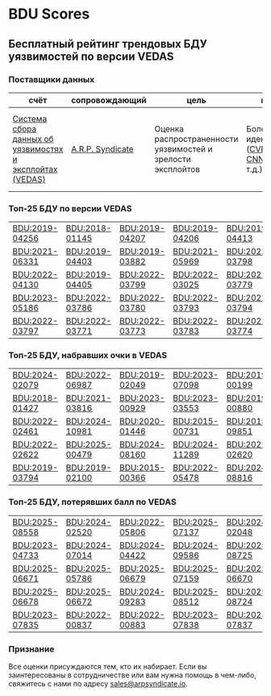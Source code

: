 
# BDU Scores
## Бесплатный рейтинг трендовых БДУ уязвимостей по версии VEDAS

### Поставщики данных
| счёт | cопровождающий | цель | покрытие | определение | частота |
| ----- | ---------- | ------- | -------- | ----------- | --------- |
| [Система сбора данных об уязвимостях и эксплойтах (VEDAS)](https://vedas.arpsyndicate.io) | [A.R.P. Syndicate](https://www.arpsyndicate.io) | Оценка распространенности уязвимостей и зрелости эксплойтов | Более 150 идентификаторов ([CVE](https://github.com/ARPSyndicate/cve-scores), [EUVD](https://github.com/ARPSyndicate/euvd-scores), [CNNVD](https://github.com/ARPSyndicate/cnnvd-scores), [BDU](https://github.com/ARPSyndicate/bdu-scores) и т.д.) | Аналитические данные с открытым исходным кодом (OSINT), полученные от [Exploit Observer](https://www.exploit.observer) | 12-16 часов |



<h3>Топ-25 БДУ по версии VEDAS</h3>

<table>
  <tr>
    <td><a href='https://vedas.arpsyndicate.io/?vuln=BDU:2019-04256'>BDU:2019-04256</a></td>
    <td><a href='https://vedas.arpsyndicate.io/?vuln=BDU:2018-01145'>BDU:2018-01145</a></td>
    <td><a href='https://vedas.arpsyndicate.io/?vuln=BDU:2019-04207'>BDU:2019-04207</a></td>
    <td><a href='https://vedas.arpsyndicate.io/?vuln=BDU:2019-04206'>BDU:2019-04206</a></td>
    <td><a href='https://vedas.arpsyndicate.io/?vuln=BDU:2019-04413'>BDU:2019-04413</a></td>
  </tr>
  <tr>
    <td><a href='https://vedas.arpsyndicate.io/?vuln=BDU:2021-06331'>BDU:2021-06331</a></td>
    <td><a href='https://vedas.arpsyndicate.io/?vuln=BDU:2019-04403'>BDU:2019-04403</a></td>
    <td><a href='https://vedas.arpsyndicate.io/?vuln=BDU:2019-03882'>BDU:2019-03882</a></td>
    <td><a href='https://vedas.arpsyndicate.io/?vuln=BDU:2021-05969'>BDU:2021-05969</a></td>
    <td><a href='https://vedas.arpsyndicate.io/?vuln=BDU:2022-03798'>BDU:2022-03798</a></td>
  </tr>
  <tr>
    <td><a href='https://vedas.arpsyndicate.io/?vuln=BDU:2022-04130'>BDU:2022-04130</a></td>
    <td><a href='https://vedas.arpsyndicate.io/?vuln=BDU:2019-04405'>BDU:2019-04405</a></td>
    <td><a href='https://vedas.arpsyndicate.io/?vuln=BDU:2022-03799'>BDU:2022-03799</a></td>
    <td><a href='https://vedas.arpsyndicate.io/?vuln=BDU:2022-03025'>BDU:2022-03025</a></td>
    <td><a href='https://vedas.arpsyndicate.io/?vuln=BDU:2022-03779'>BDU:2022-03779</a></td>
  </tr>
  <tr>
    <td><a href='https://vedas.arpsyndicate.io/?vuln=BDU:2023-05186'>BDU:2023-05186</a></td>
    <td><a href='https://vedas.arpsyndicate.io/?vuln=BDU:2022-03786'>BDU:2022-03786</a></td>
    <td><a href='https://vedas.arpsyndicate.io/?vuln=BDU:2022-03780'>BDU:2022-03780</a></td>
    <td><a href='https://vedas.arpsyndicate.io/?vuln=BDU:2022-03793'>BDU:2022-03793</a></td>
    <td><a href='https://vedas.arpsyndicate.io/?vuln=BDU:2022-03794'>BDU:2022-03794</a></td>
  </tr>
  <tr>
    <td><a href='https://vedas.arpsyndicate.io/?vuln=BDU:2022-03797'>BDU:2022-03797</a></td>
    <td><a href='https://vedas.arpsyndicate.io/?vuln=BDU:2022-03771'>BDU:2022-03771</a></td>
    <td><a href='https://vedas.arpsyndicate.io/?vuln=BDU:2022-03773'>BDU:2022-03773</a></td>
    <td><a href='https://vedas.arpsyndicate.io/?vuln=BDU:2022-03783'>BDU:2022-03783</a></td>
    <td><a href='https://vedas.arpsyndicate.io/?vuln=BDU:2022-03774'>BDU:2022-03774</a></td>
  </tr>
</table>


<h3>Топ-25 БДУ, набравших очки в VEDAS</h3>

<table>
  <tr>
    <td><a href='https://vedas.arpsyndicate.io/?vuln=BDU:2024-02079'>BDU:2024-02079</a></td>
    <td><a href='https://vedas.arpsyndicate.io/?vuln=BDU:2022-06987'>BDU:2022-06987</a></td>
    <td><a href='https://vedas.arpsyndicate.io/?vuln=BDU:2019-02049'>BDU:2019-02049</a></td>
    <td><a href='https://vedas.arpsyndicate.io/?vuln=BDU:2023-07098'>BDU:2023-07098</a></td>
    <td><a href='https://vedas.arpsyndicate.io/?vuln=BDU:2019-00199'>BDU:2019-00199</a></td>
  </tr>
  <tr>
    <td><a href='https://vedas.arpsyndicate.io/?vuln=BDU:2018-01427'>BDU:2018-01427</a></td>
    <td><a href='https://vedas.arpsyndicate.io/?vuln=BDU:2021-03816'>BDU:2021-03816</a></td>
    <td><a href='https://vedas.arpsyndicate.io/?vuln=BDU:2023-00929'>BDU:2023-00929</a></td>
    <td><a href='https://vedas.arpsyndicate.io/?vuln=BDU:2023-03553'>BDU:2023-03553</a></td>
    <td><a href='https://vedas.arpsyndicate.io/?vuln=BDU:2019-00880'>BDU:2019-00880</a></td>
  </tr>
  <tr>
    <td><a href='https://vedas.arpsyndicate.io/?vuln=BDU:2022-02461'>BDU:2022-02461</a></td>
    <td><a href='https://vedas.arpsyndicate.io/?vuln=BDU:2024-10981'>BDU:2024-10981</a></td>
    <td><a href='https://vedas.arpsyndicate.io/?vuln=BDU:2020-01446'>BDU:2020-01446</a></td>
    <td><a href='https://vedas.arpsyndicate.io/?vuln=BDU:2015-00731'>BDU:2015-00731</a></td>
    <td><a href='https://vedas.arpsyndicate.io/?vuln=BDU:2015-09851'>BDU:2015-09851</a></td>
  </tr>
  <tr>
    <td><a href='https://vedas.arpsyndicate.io/?vuln=BDU:2022-02622'>BDU:2022-02622</a></td>
    <td><a href='https://vedas.arpsyndicate.io/?vuln=BDU:2025-00479'>BDU:2025-00479</a></td>
    <td><a href='https://vedas.arpsyndicate.io/?vuln=BDU:2024-08160'>BDU:2024-08160</a></td>
    <td><a href='https://vedas.arpsyndicate.io/?vuln=BDU:2024-11289'>BDU:2024-11289</a></td>
    <td><a href='https://vedas.arpsyndicate.io/?vuln=BDU:2022-02620'>BDU:2022-02620</a></td>
  </tr>
  <tr>
    <td><a href='https://vedas.arpsyndicate.io/?vuln=BDU:2019-03794'>BDU:2019-03794</a></td>
    <td><a href='https://vedas.arpsyndicate.io/?vuln=BDU:2019-02100'>BDU:2019-02100</a></td>
    <td><a href='https://vedas.arpsyndicate.io/?vuln=BDU:2015-00366'>BDU:2015-00366</a></td>
    <td><a href='https://vedas.arpsyndicate.io/?vuln=BDU:2022-05478'>BDU:2022-05478</a></td>
    <td><a href='https://vedas.arpsyndicate.io/?vuln=BDU:2024-08816'>BDU:2024-08816</a></td>
  </tr>
</table>


<h3>Топ-25 БДУ, потерявших балл по VEDAS</h3>

<table>
  <tr>
    <td><a href='https://vedas.arpsyndicate.io/?vuln=BDU:2025-08558'>BDU:2025-08558</a></td>
    <td><a href='https://vedas.arpsyndicate.io/?vuln=BDU:2024-02520'>BDU:2024-02520</a></td>
    <td><a href='https://vedas.arpsyndicate.io/?vuln=BDU:2022-05806'>BDU:2022-05806</a></td>
    <td><a href='https://vedas.arpsyndicate.io/?vuln=BDU:2025-07137'>BDU:2025-07137</a></td>
    <td><a href='https://vedas.arpsyndicate.io/?vuln=BDU:2024-02048'>BDU:2024-02048</a></td>
  </tr>
  <tr>
    <td><a href='https://vedas.arpsyndicate.io/?vuln=BDU:2023-04733'>BDU:2023-04733</a></td>
    <td><a href='https://vedas.arpsyndicate.io/?vuln=BDU:2024-07014'>BDU:2024-07014</a></td>
    <td><a href='https://vedas.arpsyndicate.io/?vuln=BDU:2024-04422'>BDU:2024-04422</a></td>
    <td><a href='https://vedas.arpsyndicate.io/?vuln=BDU:2024-09586'>BDU:2024-09586</a></td>
    <td><a href='https://vedas.arpsyndicate.io/?vuln=BDU:2025-08725'>BDU:2025-08725</a></td>
  </tr>
  <tr>
    <td><a href='https://vedas.arpsyndicate.io/?vuln=BDU:2025-06671'>BDU:2025-06671</a></td>
    <td><a href='https://vedas.arpsyndicate.io/?vuln=BDU:2025-05786'>BDU:2025-05786</a></td>
    <td><a href='https://vedas.arpsyndicate.io/?vuln=BDU:2025-06679'>BDU:2025-06679</a></td>
    <td><a href='https://vedas.arpsyndicate.io/?vuln=BDU:2025-07159'>BDU:2025-07159</a></td>
    <td><a href='https://vedas.arpsyndicate.io/?vuln=BDU:2025-06670'>BDU:2025-06670</a></td>
  </tr>
  <tr>
    <td><a href='https://vedas.arpsyndicate.io/?vuln=BDU:2025-06678'>BDU:2025-06678</a></td>
    <td><a href='https://vedas.arpsyndicate.io/?vuln=BDU:2025-06672'>BDU:2025-06672</a></td>
    <td><a href='https://vedas.arpsyndicate.io/?vuln=BDU:2024-09283'>BDU:2024-09283</a></td>
    <td><a href='https://vedas.arpsyndicate.io/?vuln=BDU:2025-08512'>BDU:2025-08512</a></td>
    <td><a href='https://vedas.arpsyndicate.io/?vuln=BDU:2025-08724'>BDU:2025-08724</a></td>
  </tr>
  <tr>
    <td><a href='https://vedas.arpsyndicate.io/?vuln=BDU:2023-07835'>BDU:2023-07835</a></td>
    <td><a href='https://vedas.arpsyndicate.io/?vuln=BDU:2022-00837'>BDU:2022-00837</a></td>
    <td><a href='https://vedas.arpsyndicate.io/?vuln=BDU:2022-00883'>BDU:2022-00883</a></td>
    <td><a href='https://vedas.arpsyndicate.io/?vuln=BDU:2023-07838'>BDU:2023-07838</a></td>
    <td><a href='https://vedas.arpsyndicate.io/?vuln=BDU:2023-07837'>BDU:2023-07837</a></td>
  </tr>
</table>


### Признание
Все оценки присуждаются тем, кто их набирает.
Если вы заинтересованы в сотрудничестве или вам нужна помощь в чем-либо, свяжитесь с нами по адресу [sales@arpsyndicate.io](mailto:sales@arpsyndicate.io).

